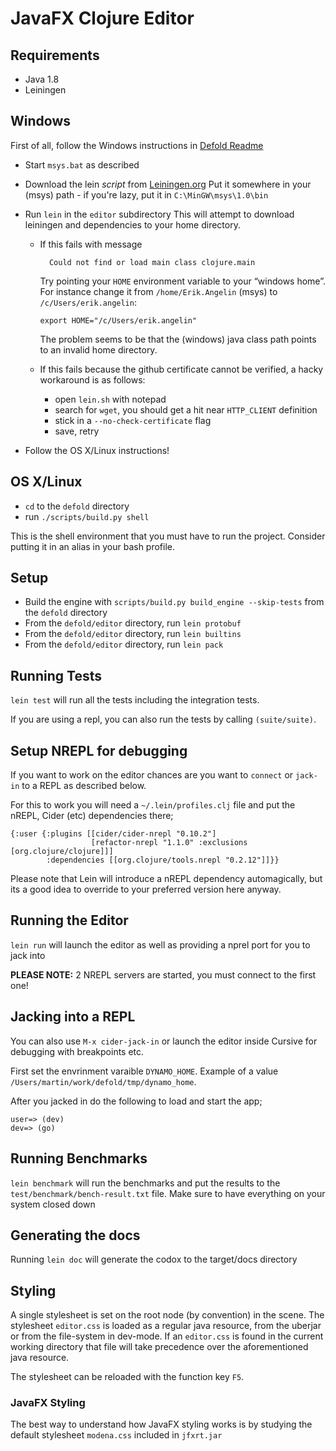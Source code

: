 # JavaFX Clojure Editor

## Requirements
* Java 1.8
* Leiningen

## Windows

First of all, follow the Windows instructions in [Defold Readme](../README.md)

* Start `msys.bat` as described
* Download the lein _script_ from [Leiningen.org](leiningen.org) Put it somewhere in your (msys) path - if you're lazy, put it in `C:\MinGW\msys\1.0\bin`
* Run `lein` in the `editor` subdirectory
  This will attempt to download leiningen and dependencies to your home directory.

  - If this fails with message

          Could not find or load main class clojure.main

    Try pointing your `HOME` environment variable to your “windows home”. For instance change it from `/home/Erik.Angelin` (msys) to `/c/Users/erik.angelin`:

        export HOME="/c/Users/erik.angelin"

    The problem seems to be that the (windows) java class path points to an invalid home directory.
  
  - If this fails because the github certificate cannot be verified, a hacky workaround is as follows:
    - open `lein.sh` with notepad
    - search for `wget`, you should get a hit near `HTTP_CLIENT` definition
    - stick in a `--no-check-certificate` flag
    - save, retry
* Follow the OS X/Linux instructions!

## OS X/Linux

* `cd` to the `defold` directory
* run `./scripts/build.py shell`

This is the shell environment that you must have to run the project.
Consider putting it in an alias in your bash profile.

## Setup
* Build the engine with `scripts/build.py build_engine --skip-tests`
  from the `defold` directory
* From the `defold/editor` directory, run `lein protobuf`
* From the `defold/editor` directory, run `lein builtins`
* From the `defold/editor` directory, run `lein pack`

## Running Tests
`lein test` will run all the tests including the integration tests.

If you are using a repl, you can also run the tests by calling `(suite/suite)`.

## Setup NREPL for debugging

If you want to work on the editor chances are you want to `connect` or `jack-in` to a REPL as described below.

For this to work you will need a `~/.lein/profiles.clj` file and put the nREPL, Cider (etc) dependencies there;

```
{:user {:plugins [[cider/cider-nrepl "0.10.2"]
                  [refactor-nrepl "1.1.0" :exclusions [org.clojure/clojure]]]
        :dependencies [[org.clojure/tools.nrepl "0.2.12"]]}}
```

Please note that Lein will introduce a nREPL dependency automagically, but its a good idea to override to your preferred version here anyway.

## Running the Editor
`lein run` will launch the editor as well as providing a nprel port
for you to jack into

**PLEASE NOTE:** 2 NREPL servers are started, you must connect to the first one!

## Jacking into a REPL

You can also use `M-x cider-jack-in` or launch the editor inside Cursive for debugging with breakpoints etc.

First set the envrinment varaible `DYNAMO_HOME`. Example of a value `/Users/martin/work/defold/tmp/dynamo_home`.

After you jacked in do the following to load and start the app;

```
user=> (dev)
dev=> (go)
```

## Running Benchmarks
`lein benchmark` will run the benchmarks and put the results to the
`test/benchmark/bench-result.txt` file. Make sure to have everything
on your system closed down

## Generating the docs
Running `lein doc` will generate the codox to the target/docs directory

## Styling
A single stylesheet is set on the root node (by convention) in the scene. The stylesheet `editor.css` is loaded as a regular java resource, from the uberjar or from the file-system in dev-mode. If an `editor.css` is found in the current working directory that file will take precedence over the aforementioned java resource.

The stylesheet can be reloaded with the function key `F5`.

### JavaFX Styling
The best way to understand how JavaFX styling works is by studying the default stylesheet `modena.css` included in `jfxrt.jar`
